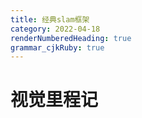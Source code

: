 ```yaml
---
title: 经典slam框架
category: 2022-04-18
renderNumberedHeading: true
grammar_cjkRuby: true
---
```


# 视觉里程记

